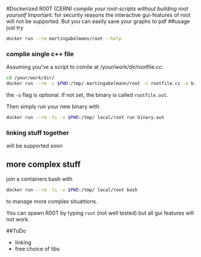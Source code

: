 #Dockerized R00T (CERN)
_compile your root-scripts without building root yourself_
Important: for security reasons the interactive gui-features of root will not be supported. But you can easily save your graphs to pdf 
##usage
just try
```bash
docker run --rm martingabelmann/root --help

```

### complie single c++ file 
Assuming you've a script to comile at /your/work/dir/rootfile.cc:
 
```bash
cd /your/work/dir/
docker run --rm -v $PWD:/tmp/ martingabelmann/root -c rootfile.cc -o binary.out
```
the ``-o`` flag is optional. If not set, the binary is called ``rootfile.out``.

Then simply run your new binary with
```bash
docker run --rm -ti -v $PWD:/tmp/ local/root run binary.out
```

### linking stuff together
will be supported soon


## more complex stuff
join a containers bash with

```bash
docker run --rm -ti -v $PWD:/tmp/ local/root bash 
```
to manage more complex situattions. 

You can spawn R00T by typing ``root`` (not well tested) but all gui features will not work.



##ToDo
  * linking
  * free choice of libs
